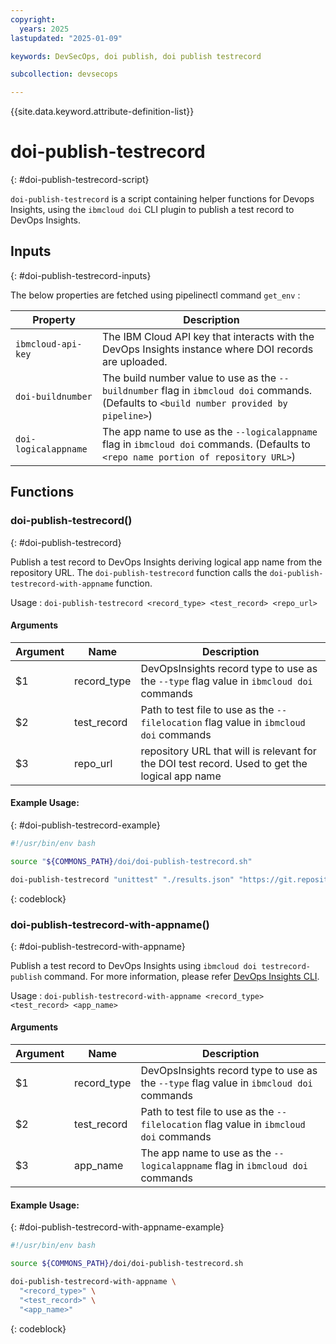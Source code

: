 ```yaml
---
copyright: 
  years: 2025
lastupdated: "2025-01-09"

keywords: DevSecOps, doi publish, doi publish testrecord

subcollection: devsecops

---
```


{{site.data.keyword.attribute-definition-list}}

# doi-publish-testrecord
{: #doi-publish-testrecord-script}

`doi-publish-testrecord` is a script containing helper functions for Devops Insights, using the `ibmcloud doi` CLI plugin to publish a test record to DevOps Insights.  


## Inputs
{: #doi-publish-testrecord-inputs}

The below properties are fetched using pipelinectl command `get_env` :

Property | Description
---------|------------
`ibmcloud-api-key` | The IBM Cloud API key that interacts with the DevOps Insights instance where DOI records are uploaded.
`doi-buildnumber` | The build number value to use as the `--buildnumber` flag in `ibmcloud doi` commands. (Defaults to `<build number provided by pipeline>`)
`doi-logicalappname` | The app name to use as the `--logicalappname` flag in `ibmcloud doi` commands. (Defaults to `<repo name portion of repository URL>`)

## Functions
### doi-publish-testrecord()
{: #doi-publish-testrecord}

Publish a test record to DevOps Insights deriving logical app name from the repository URL. The `doi-publish-testrecord` function calls the `doi-publish-testrecord-with-appname` function.

Usage : `doi-publish-testrecord <record_type> <test_record> <repo_url>`

#### Arguments
Argument | Name | Description
---------|------|------------
  $1 | record_type | DevOpsInsights record type to use as the `--type` flag value in `ibmcloud doi` commands
  $2 | test_record | Path to test file to use as the `--filelocation` flag value  in `ibmcloud doi` commands
  $3 | repo_url | repository URL that will is relevant for the DOI test record. Used to get the logical app name

#### Example Usage:
{: #doi-publish-testrecord-example}

```bash
#!/usr/bin/env bash

source "${COMMONS_PATH}/doi/doi-publish-testrecord.sh"

doi-publish-testrecord "unittest" "./results.json" "https://git.repository.url/owner/repo"
```
{: codeblock}

### doi-publish-testrecord-with-appname()
{: #doi-publish-testrecord-with-appname}

Publish a test record to DevOps Insights using `ibmcloud doi testrecord-publish` command. For more information, please refer [DevOps Insights CLI](https://cloud.ibm.com/docs/devops-insights-cli-plugin?topic=devops-insights-cli-plugin-CLI_devops-insights#publishtestrecord).

Usage : `doi-publish-testrecord-with-appname <record_type> <test_record> <app_name>`

#### Arguments
Argument | Name | Description
---------|------|------------
  $1 | record_type | DevOpsInsights record type to use as the `--type` flag value in `ibmcloud doi` commands
  $2 | test_record | Path to test file to use as the `--filelocation` flag value  in `ibmcloud doi` commands
  $3 | app_name | The app name to use as the `--logicalappname` flag in `ibmcloud doi` commands

#### Example Usage:
{: #doi-publish-testrecord-with-appname-example}

```bash
#!/usr/bin/env bash

source ${COMMONS_PATH}/doi/doi-publish-testrecord.sh

doi-publish-testrecord-with-appname \
  "<record_type>" \
  "<test_record>" \
  "<app_name>"
```
{: codeblock}

